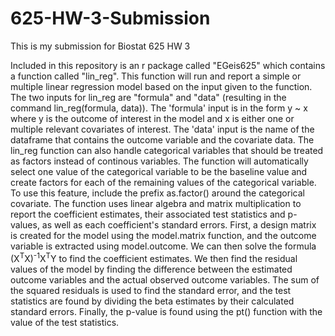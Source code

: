# 625-HW-3-Submission
This is my submission for Biostat 625 HW 3

Included in this repository is an r package called "EGeis625" which contains a function called "lin_reg". This function will run and report a simple or multiple linear regression model based on the input given to the 
function. The two inputs for lin_reg are "formula" and "data" (resulting in the command lin_reg(formula, data)). The 'formula' input is in the form y ~ x where y is the outcome of interest in the model and x is
either one or multiple relevant covariates of interest. The 'data' input is the name of the dataframe that contains the outcome variable and the covariate data. 
The lin_reg function can also handle categorical variables that should be treated as factors instead of continous variables. The function will automatically select one value of the categorical variable to be the 
baseline value and create factors for each of the remaining values of the categorical variable. To use this feature, include the prefix as.factor() around the categorical covariate. 
The function uses linear algebra and matrix multiplication to report the coefficient estimates, their associated test statistics and p-values, as well as each coefficient's standard errors. First, a design matrix is
created for the model using the model.matrix function, and the outcome variable is extracted using model.outcome. We can then solve the formula (X<sup>T</sup>X)<sup>-1</sup>X<sup>T</sup>Y to find the coefficient estimates. We then find the residual values of the model by finding the difference between the estimated outcome variables and the actual observed outcome variables. The sum of the squared residuals is used to find 
the standard error, and the test statistics are found by dividing the beta estimates by their calculated standard errors. Finally, the p-value is found using the pt() function with the value of the test statistics. 
